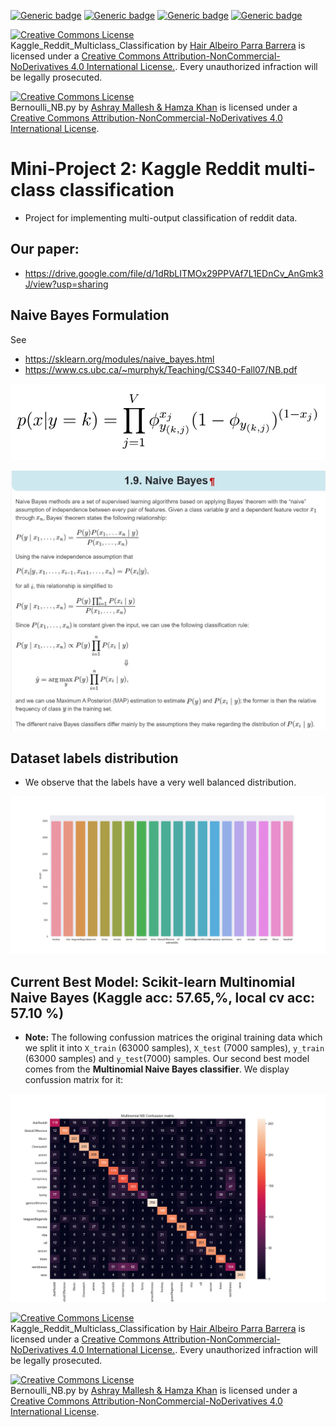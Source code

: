 [![Generic badge](https://img.shields.io/badge/Reddit_Classification-Built-blue.svg)](https://shields.io/)
[![Generic badge](https://img.shields.io/badge/Contributors-3-<COLOR>.svg)](https://shields.io/)
[![Generic badge](https://img.shields.io/badge/COMP551-Applied_Machine_Learning-red.svg)](https://shields.io/)
[![Generic badge](https://img.shields.io/badge/Neat_level-OVER_8000-green.svg)](https://shields.io/)

<a rel="license" href="http://creativecommons.org/licenses/by-nc-nd/4.0/"><img alt="Creative Commons License" style="border-width:0" src="https://i.creativecommons.org/l/by-nc-nd/4.0/88x31.png" /></a><br /><span xmlns:dct="http://purl.org/dc/terms/" property="dct:title">Kaggle_Reddit_Multiclass_Classification</span> by <a xmlns:cc="http://creativecommons.org/ns#" href="https://github.com/JairParra/Kaggle_Reddit_Multiclass_Classification" property="cc:attributionName" rel="cc:attributionURL">Hair Albeiro Parra Barrera</a> is licensed under a <a rel="license" href="http://creativecommons.org/licenses/by-nc-nd/4.0/">Creative Commons Attribution-NonCommercial-NoDerivatives 4.0 International License.</a>. Every unauthorized infraction will be legally prosecuted.

<a rel="license" href="http://creativecommons.org/licenses/by-nc-nd/4.0/"><img alt="Creative Commons License" style="border-width:0" src="https://i.creativecommons.org/l/by-nc-nd/4.0/88x31.png" /></a><br /><span xmlns:dct="http://purl.org/dc/terms/" property="dct:title">Bernoulli_NB.py</span> by <a xmlns:cc="http://creativecommons.org/ns#" href="https://github.com/JairParra/Kaggle_Reddit_Multiclass_Classification/blob/master/scripts/Bernoulli_NB.py" property="cc:attributionName" rel="cc:attributionURL"> Ashray Mallesh & Hamza Khan</a> is licensed under a <a rel="license" href="http://creativecommons.org/licenses/by-nc-nd/4.0/">Creative Commons Attribution-NonCommercial-NoDerivatives 4.0 International License</a>.

# Mini-Project 2: Kaggle Reddit multi-class classification
- Project for implementing multi-output classification of reddit data. 

## Our paper: 
- https://drive.google.com/file/d/1dRbLITMOx29PPVAf7L1EDnCv_AnGmk3J/view?usp=sharing

## Naive Bayes Formulation 
See
- https://sklearn.org/modules/naive_bayes.html
- https://www.cs.ubc.ca/~murphyk/Teaching/CS340-Fall07/NB.pdf

![](figs/Bernoulli_NB.png)

![](figs/Naive_Bayes_formulation.png)

## Dataset labels distribution  
- We observe that the labels have a very well balanced distribution. 

![](figs/labels_countplot.png)

## Current Best Model: Scikit-learn Multinomial Naive Bayes (Kaggle acc: 57.65,%, local cv acc: 57.10 %)

- **Note:** The following confussion matrices the original training data which we split it into `X_train` (63000 samples), `X_test` (7000 samples), `y_train` (63000 samples) and `y_test`(7000) samples.  Our second best model comes from the **Multinomial Naive Bayes classifier**. We display confussion matrix for it: 

![](figs/Multinomial_NB_Confussion_matrix.png)


<a rel="license" href="http://creativecommons.org/licenses/by-nc-nd/4.0/"><img alt="Creative Commons License" style="border-width:0" src="https://i.creativecommons.org/l/by-nc-nd/4.0/88x31.png" /></a><br /><span xmlns:dct="http://purl.org/dc/terms/" property="dct:title">Kaggle_Reddit_Multiclass_Classification</span> by <a xmlns:cc="http://creativecommons.org/ns#" href="https://github.com/JairParra/Kaggle_Reddit_Multiclass_Classification" property="cc:attributionName" rel="cc:attributionURL">Hair Albeiro Parra Barrera</a> is licensed under a <a rel="license" href="http://creativecommons.org/licenses/by-nc-nd/4.0/">Creative Commons Attribution-NonCommercial-NoDerivatives 4.0 International License.</a>. Every unauthorized infraction will be legally prosecuted.

<a rel="license" href="http://creativecommons.org/licenses/by-nc-nd/4.0/"><img alt="Creative Commons License" style="border-width:0" src="https://i.creativecommons.org/l/by-nc-nd/4.0/88x31.png" /></a><br /><span xmlns:dct="http://purl.org/dc/terms/" property="dct:title">Bernoulli_NB.py</span> by <a xmlns:cc="http://creativecommons.org/ns#" href="https://github.com/JairParra/Kaggle_Reddit_Multiclass_Classification/blob/master/scripts/Bernoulli_NB.py" property="cc:attributionName" rel="cc:attributionURL"> Ashray Mallesh & Hamza Khan</a> is licensed under a <a rel="license" href="http://creativecommons.org/licenses/by-nc-nd/4.0/">Creative Commons Attribution-NonCommercial-NoDerivatives 4.0 International License</a>.
